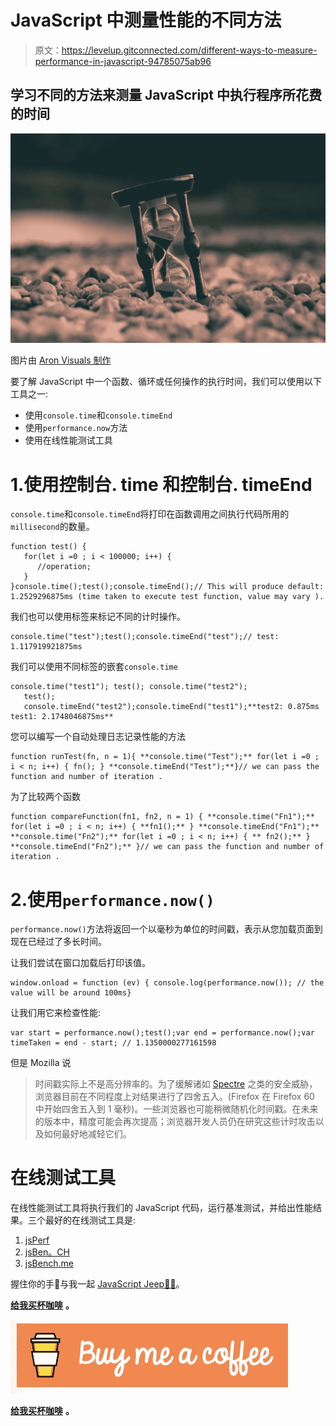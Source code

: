 # JavaScript 中测量性能的不同方法

> 原文：<https://levelup.gitconnected.com/different-ways-to-measure-performance-in-javascript-94785075ab96>

## 学习不同的方法来测量 JavaScript 中执行程序所花费的时间

![](img/9788995666959becb2d0655baeef339a.png)

图片由 [Aron Visuals 制作](https://unsplash.com/@aronvisuals?utm_source=unsplash&utm_medium=referral&utm_content=creditCopyText)

要了解 JavaScript 中一个函数、循环或任何操作的执行时间，我们可以使用以下工具之一:

*   使用`console.time`和`console.timeEnd`
*   使用`performance.now`方法
*   使用在线性能测试工具

# 1.使用控制台. time 和控制台. timeEnd

`console.time`和`console.timeEnd`将打印在函数调用之间执行代码所用的`millisecond`的数量。

```
function test() {
   for(let i =0 ; i < 100000; i++) {
      //operation;
   }
}console.time();test();console.timeEnd();// This will produce default: 1.2529296875ms (time taken to execute test function, value may vary ).
```

我们也可以使用标签来标记不同的计时操作。

```
console.time("test");test();console.timeEnd("test");// test: 1.117919921875ms
```

我们可以使用不同标签的嵌套`console.time`

```
console.time("test1"); test(); console.time("test2");
   test();
   console.timeEnd("test2");console.timeEnd("test1");**test2: 0.875ms
test1: 2.1748046875ms**
```

您可以编写一个自动处理日志记录性能的方法

```
function runTest(fn, n = 1){ **console.time("Test");** for(let i =0 ; i < n; i++) { fn(); } **console.timeEnd("Test");**}// we can pass the function and number of iteration . 
```

为了比较两个函数

```
function compareFunction(fn1, fn2, n = 1) { **console.time("Fn1");** for(let i =0 ; i < n; i++) { **fn1();** } **console.timeEnd("Fn1");** **console.time("Fn2");** for(let i =0 ; i < n; i++) { ** fn2();** } **console.timeEnd("Fn2");** }// we can pass the function and number of iteration .
```

# 2.使用`performance.now()`

`performance.now()`方法将返回一个以毫秒为单位的时间戳，表示从您加载页面到现在已经过了多长时间。

让我们尝试在窗口加载后打印该值。

```
window.onload = function (ev) { console.log(performance.now()); // the value will be around 100ms}
```

让我们用它来检查性能:

```
var start = performance.now();test();var end = performance.now();var timeTaken = end - start; // 1.1350000277161598
```

但是 Mozilla 说

> 时间戳实际上不是高分辨率的。为了缓解诸如 [Spectre](https://spectreattack.com/) 之类的安全威胁，浏览器目前在不同程度上对结果进行了四舍五入。(Firefox 在 Firefox 60 中开始四舍五入到 1 毫秒)。一些浏览器也可能稍微随机化时间戳。在未来的版本中，精度可能会再次提高；浏览器开发人员仍在研究这些计时攻击以及如何最好地减轻它们。

# 在线测试工具

在线性能测试工具将执行我们的 JavaScript 代码，运行基准测试，并给出性能结果。三个最好的在线测试工具是:

1.  [jsPerf](https://jsperf.com)
2.  [jsBen。CH](http://jsben.ch/)
3.  [jsBench.me](https://jsbench.me/)

握住你的手🤚与我一起 [JavaScript Jeep🚙💨](https://medium.com/u/f9ffc26e7e69?source=post_page-----98efbae5e8aa----------------------)。

[**给我买杯咖啡**](https://www.buymeacoffee.com/Jagathish) **。**

![](img/6cc6c127d4371408ba6fece0f75c5e57.png)

[**给我买杯咖啡**](https://www.buymeacoffee.com/Jagathish) **。**